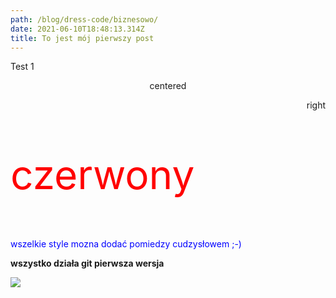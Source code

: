 ```yaml
---
path: /blog/dress-code/biznesowo/
date: 2021-06-10T18:48:13.314Z
title: To jest mój pierwszy post
---
```

Test 1

<p align='center'>centered</p>

<p align='right'>right</p>

<p style='color: red;font-size: 4rem'>czerwony</p>

<p style='color: blue'>wszelkie style mozna dodać pomiedzy cudzysłowem ;-)</p>

**wszystko działa git pierwsza wersja**

![](assets/zdjecie.png)